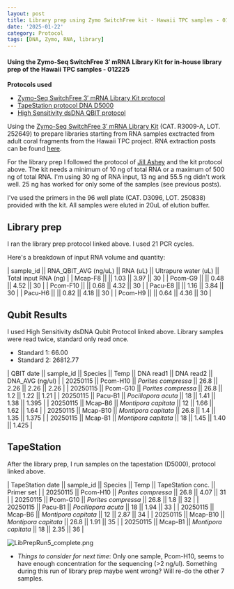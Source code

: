 ```yaml
---
layout: post
title: Library prep using Zymo SwitchFree kit - Hawaii TPC samples - 012225
date: '2025-01-22'
category: Protocol
tags: [DNA, Zymo, RNA, library]
---
```


#### Using the Zymo-Seq SwitchFree 3′ mRNA Library Kit for in-house library prep of the Hawaii TPC samples - 012225

**Protocols used**
- [Zymo-Seq SwitchFree 3′ mRNA Library Kit protocol](https://github.com/FScucchia-LabNotebooks/FScucchia_Putnam_Lab_Notebook/blob/master/protocols/_r3008_r3009__zymo_seq_switchfree_3_mrna_library_kit.pdf)
- [TapeStation protocol DNA D5000](https://github.com/meschedl/MESPutnam_Open_Lab_Notebook/blob/master/_posts/2019-07-30-DNA-Tapestation.md)
- [High Sensitivity dsDNA QBIT protocol](https://github.com/FScucchia-LabNotebooks/FScucchia_Putnam_Lab_Notebook/blob/master/protocols/MAN0017455_Qubit_1X_dsDNA_HS_Assay_Kit_UG.pdf)

Using the [Zymo-Seq SwitchFree 3′ mRNA Library Kit](https://www.zymoresearch.com/products/zymo-seq-switchfree-3-mrna-library-kit) (CAT.  R3009-A, LOT. 252649) to prepare libraries starting from RNA samples exctracted from adult coral fragments from the Hawaii TPC project. RNA extraction posts can be found [here](https://fscucchia-labnotebooks.github.io/FScucchia_Putnam_Lab_Notebook/DNA-RNA-Hawaii-TPCA-Summary/).

For the library prep I followed the protocol of [Jill Ashey](https://github.com/JillAshey/JillAshey_Putnam_Lab_Notebook/blob/master/_posts/2024-03-29-Zymo-SwitchFree.md) and the kit protocol above.
The kit needs a minimum of 10 ng of total RNA or a maximum of 500 ng of total RNA.
I'm using 30 ng of RNA input, 13 ng and 55.5 ng didn't work well. 25 ng has worked for only some of the samples (see previous posts).

I've used the primers in the 96 well plate (CAT. D3096, LOT. 250838) provided with the kit. 
All samples were eluted in 20uL of elution buffer.

## Library prep
I ran the library prep protocol linked above. I used 21 PCR cycles.

Here's a breakdown of input RNA volume and quantity:

| sample_id || RNA_QBIT_AVG (ng/uL) || RNA (uL) || Ultrapure water (uL) || Total input RNA (ng) |
| Mcap-F8     ||            ||   1.03    ||     3.97       ||        30         |
| Pcom-G9     ||            ||   0.48  ||      4.52           ||        30         |
| Pcom-F10    ||            ||   0.68  ||      4.32           ||        30         |
| Pacu-E8     ||            ||  1.16  ||      3.84           ||        30         |
| Pacu-H6     ||             ||   0.82  ||    4.18            ||        30         |
| Pcom-H9     ||           ||   0.64    ||    4.36             ||      30         |


## Qubit Results
I used High Sensitivity dsDNA Qubit Protocol linked above. Library samples were read twice, standard only read once.
- Standard 1: 66.00
- Standard 2: 26812.77

| QBIT date  || sample_id  ||     Species       || Temp   ||  DNA read1 || DNA read2  || DNA_AVG (ng/ul) |
|  20250115  || Pcom-H10   || *Porites compressa*  || 26.8   ||   2.26       ||   2.26      ||  2.26        |
|  20250115 || Pcom-G10   || *Porites compressa* || 26.8     ||  1.2    ||    1.22      ||  1.21         |
|  20250115    || Pacu-B1   || *Pocillopora acuta*  || 18   ||    1.41   ||   1.38     ||  1.395       |
|  20250115    || Mcap-B6    || *Montipora capitata* || 12   ||   1.66  ||    1.62      ||  1.64        |
|  20250115   || Mcap-B10    || *Montipora capitata*  ||  26.8 || 1.4   ||  1.35    ||  1.375       |
|  20250115   || Mcap-B1   || *Montipora capitata* ||  18   ||   1.45      ||   1.40       ||  1.425      |


## TapeStation
After the library prep, I run samples on the tapestation (D5000), protocol linked above.

| TapeStation date  || sample_id  ||     Species       || Temp   || TapeStation conc. ||   Primer set  |
|  20250115  || Pcom-H10   || *Porites compressa*  || 26.8   || 4.07    ||   31    |
|  20250115 || Pcom-G10    || *Porites compressa* || 26.8   || 1.8    ||    32    |
|  20250115  || Pacu-B1   || *Pocillopora acuta*  ||  18 ||  1.94   ||     33   |
|  20250115  || Mcap-B6   || *Montipora capitata* ||  12   || 2.87    ||      34    |
|  20250115   || Mcap-B10   || *Montipora capitata*  ||  26.8  || 1.91   ||  35      |
|  20250115   || Mcap-B1    || *Montipora capitata* ||  18   ||  2.35    ||     36    |

![LibPrepRun5_complete.png](https://github.com/FScucchia-LabNotebooks/FScucchia_Putnam_Lab_Notebook/blob/master/images/LibPrepRun5_complete.png?raw=true)

 - _Things to consider for next time_: Only one sample, Pcom-H10, seems to have enough concentration for the sequencing (>2 ng/ul). Something during this run of library prep maybe went wrong? Will re-do the other 7 samples.